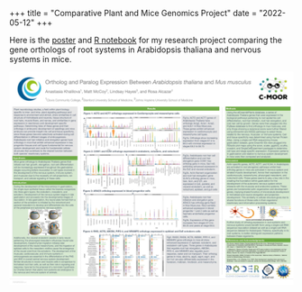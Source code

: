 +++
title = "Comparative Plant and Mice Genomics Project"
date = "2022-05-12"
+++

Here is the [poster](Poster.pptx.pdf) and [R notebook](220512-PlantXMouse.nb.html) for my research project comparing the gene orthologs of root systems in Arabidopsis thaliana and nervous systems in mice. 

![](Poster.pptx.jpg)
